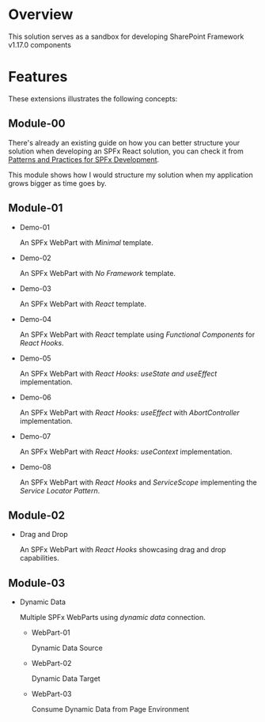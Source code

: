 # Overview

This solution serves as a sandbox for developing SharePoint Framework v1.17.0 components

# Features

These extensions illustrates the following concepts:


## Module-00

There's already an existing guide on how you can better structure your solution when developing an SPFx React solution, you can check it from [Patterns and Practices for SPFx Development](https://pnp.github.io/blog/post/patterns-and-practices-for-spfx-development/).

This module shows how I would structure my solution when my application grows bigger as time goes by.

## Module-01

- Demo-01

  An SPFx WebPart with _Minimal_ template.

- Demo-02

  An SPFx WebPart with _No Framework_ template.

- Demo-03

  An SPFx WebPart with _React_ template.

- Demo-04

  An SPFx WebPart with _React_ template using _Functional Components_ for _React Hooks_.

- Demo-05

  An SPFx WebPart with _React Hooks: useState and useEffect_ implementation.

- Demo-06

  An SPFx WebPart with _React Hooks: useEffect_ with _AbortController_ implementation.

- Demo-07

  An SPFx WebPart with _React Hooks: useContext_ implementation.

- Demo-08

  An SPFx WebPart with _React Hooks_ and _ServiceScope_ implementing the _Service Locator Pattern_.

## Module-02

- Drag and Drop

  An SPFx WebPart with _React Hooks_ showcasing drag and drop capabilities.

## Module-03

- Dynamic Data

  Multiple SPFx WebParts using _dynamic data_ connection.

  - WebPart-01

    Dynamic Data Source

  - WebPart-02

    Dynamic Data Target

  - WebPart-03

    Consume Dynamic Data from Page Environment